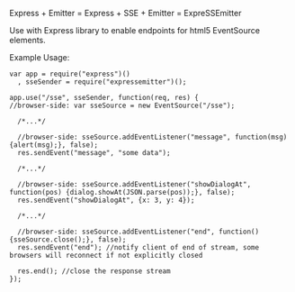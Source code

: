 Express + Emitter = Express + SSE + Emitter = ExpreSSEmitter

Use with Express library to enable endpoints for html5 EventSource elements.

Example Usage:

    var app = require("express")()
      , sseSender = require("expressemitter")();
    
    app.use("/sse", sseSender, function(req, res) {
    //browser-side: var sseSource = new EventSource("/sse");
    
      /*...*/
    
      //browser-side: sseSource.addEventListener("message", function(msg){alert(msg);}, false);
      res.sendEvent("message", "some data");
    
      /*...*/
    
      //browser-side: sseSource.addEventListener("showDialogAt", function(pos) {dialog.showAt(JSON.parse(pos));}, false);
      res.sendEvent("showDialogAt", {x: 3, y: 4});
    
      /*...*/
    
      //browser-side: sseSource.addEventListener("end", function() {sseSource.close();}, false);
      res.sendEvent("end"); //notify client of end of stream, some browsers will reconnect if not explicitly closed
    
      res.end(); //close the response stream
    });